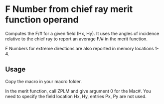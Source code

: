# F Number from chief ray merit function operand

Computes the F/# for a given field (Hx, Hy). It uses the angles of incidence relative to the chief ray to report an average F/# in the merit function.

F Numbers for extreme directions are also reported in memory locations 1-4.

## Usage

Copy the macro in your macro folder. 

In the merit function, call ZPLM and give argument 0 for the Mac#. You need to specify the field location Hx, Hy, entries Px, Py are not used.
